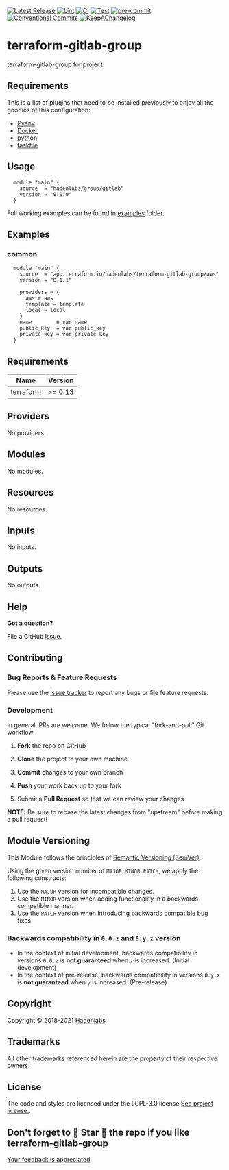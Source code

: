  <!-- Space: TerraformGitlabGroup -->
<!-- Title: Project -->

<!--


  ** DO NOT EDIT THIS FILE
  **
  ** 1) Make all changes to `provision/generator/README.yaml`
  ** 2) Run`task readme` to rebuild this file.
  **
  ** (We maintain HUNDREDS of open source projects. This is how we maintain our sanity.)
  **


  -->

[![Latest Release](https://img.shields.io/github/release/hadenlabs/terraform-gitlab-group)](https://github.com/hadenlabs/terraform-gitlab-group/releases) [![Lint](https://img.shields.io/github/workflow/status/hadenlabs/terraform-gitlab-group/lint-code)](https://github.com/hadenlabs/terraform-gitlab-group/actions?workflow=lint-code) [![CI](https://img.shields.io/github/workflow/status/hadenlabs/terraform-gitlab-group/ci)](https://github.com/hadenlabs/terraform-gitlab-group/actions?workflow=ci) [![Test](https://img.shields.io/github/workflow/status/hadenlabs/terraform-gitlab-group/test)](https://github.com/hadenlabs/terraform-gitlab-group/actions?workflow=test) [![pre-commit](https://img.shields.io/badge/pre--commit-enabled-brightgreen?logo=pre-commit&logoColor=white)](https://github.com/pre-commit/pre-commit) [![Conventional Commits](https://img.shields.io/badge/Conventional%20Commits-1.0.0-yellow)](https://conventionalcommits.org) [![KeepAChangelog](https://img.shields.io/badge/Keep%20A%20Changelog-1.0.0-%23E05735)](https://keepachangelog.com)

# terraform-gitlab-group

terraform-gitlab-group for project

## Requirements

This is a list of plugins that need to be installed previously to enjoy all the goodies of this configuration:

- [Pyenv](https://github.com/pyenv/pyenv)
- [Docker](https://www.docker.com/)
- [python](https://www.python.org)
- [taskfile](https://github.com/go-task/task)

## Usage

```hcl
  module "main" {
    source  = "hadenlabs/group/gitlab"
    version = "0.0.0"
  }
```

Full working examples can be found in [examples](./examples) folder.

## Examples

### common

```hcl
  module "main" {
    source  = "app.terraform.io/hadenlabs/terraform-gitlab-group/aws"
    version = "0.1.1"

    providers = {
      aws = aws
      template = template
      local = local
    }
    name        = var.name
    public_key  = var.public_key
    private_key = var.private_key
  }
```

 <!-- BEGIN_TF_DOCS -->

## Requirements

| Name                                                                     | Version |
| ------------------------------------------------------------------------ | ------- |
| <a name="requirement_terraform"></a> [terraform](#requirement_terraform) | >= 0.13 |

## Providers

No providers.

## Modules

No modules.

## Resources

No resources.

## Inputs

No inputs.

## Outputs

No outputs.

<!-- END_TF_DOCS -->

## Help

**Got a question?**

File a GitHub [issue](https://github.com/hadenlabs/terraform-gitlab-group/issues).

## Contributing

### Bug Reports & Feature Requests

Please use the [issue tracker](https://github.com/hadenlabs/terraform-gitlab-group/issues) to report any bugs or file feature requests.

### Development

In general, PRs are welcome. We follow the typical "fork-and-pull" Git workflow.

1.  **Fork** the repo on GitHub
2.  **Clone** the project to your own machine
3.  **Commit** changes to your own branch
4.  **Push** your work back up to your fork

5.  Submit a **Pull Request** so that we can review your changes

**NOTE:** Be sure to rebase the latest changes from "upstream" before making a pull request!

## Module Versioning

This Module follows the principles of [Semantic Versioning (SemVer)](https://semver.org/).

Using the given version number of `MAJOR.MINOR.PATCH`, we apply the following constructs:

1. Use the `MAJOR` version for incompatible changes.
1. Use the `MINOR` version when adding functionality in a backwards compatible manner.
1. Use the `PATCH` version when introducing backwards compatible bug fixes.

### Backwards compatibility in `0.0.z` and `0.y.z` version

- In the context of initial development, backwards compatibility in versions `0.0.z` is **not guaranteed** when `z` is increased. (Initial development)
- In the context of pre-release, backwards compatibility in versions `0.y.z` is **not guaranteed** when `y` is increased. (Pre-release)

## Copyright

Copyright © 2018-2021 [Hadenlabs](https://hadenlabs.com)

## Trademarks

All other trademarks referenced herein are the property of their respective owners.

## License

The code and styles are licensed under the LGPL-3.0 license [See project license.](LICENSE).

## Don't forget to 🌟 Star 🌟 the repo if you like terraform-gitlab-group

[Your feedback is appreciated](https://github.com/hadenlabs/terraform-gitlab-group/issues)
